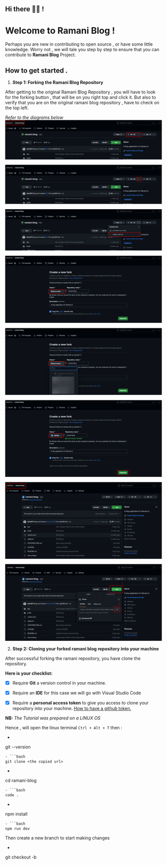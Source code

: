 ## Hi there 👋🏽 !

# Welcome to Ramani Blog !

Perhaps you are new in contributing to open source , or have some little knowledge. Worry not , we will tale you step by step to ensure that you can contribute to **Ramani Blog** Project.

## How to get started .

1. **Step 1: Forking the Ramani Blog Repository**

After getting to the original Ramani Blog Repository , you will have to look for the forking button , that will be on you right top and click it. But also to verify that you are on the original ramani blog repository , have to check on the top left.

_Refer to the diagrams below_
![](images/step-1.png)

![](images/step-1-o-2.png)

![](images/step-1-o-3.png)

![](images/step-1-o-4.png)

![](images/step-1-o-5.png)

![](images/step-1-o-6.png)

![](images/step-1-o-7.png)

![](images/step-2-o-1.png)

2. **Step 2: Cloning your forked ramani blog repository into your machine**

After successful forking the ramani repository, you have clone the repository.

**Here is your checklist:**

- [x] Require **Git** a version control in your machine.

- [x] Require an **IDE** for this case we will go with Visual Studio Code

- [x] Require a **personal access token** to give you access to clone your repository into your machine. [How to have a github token.](https://docs.github.com/en/enterprise-server@3.6/authentication/keeping-your-account-and-data-secure/managing-your-personal-access-tokens)

**NB:** _The Tutorial was prepared on a LINUX OS_

Hence , will open the linux terminal ``` Ctrl + Alt + T ``` then :
- ``` bash
 git --version 
 ```
- ```bash
git clone <the copied url>
```
- ```bash 
cd ramani-blog
```
- ```bash 
code . 
```
- ```bash
 npm install
  ```
- ```bash 
npm run dev 
```

Then create a new branch to start making changes

- ```bash 
 git checkout -b <branch-name>
 ```
